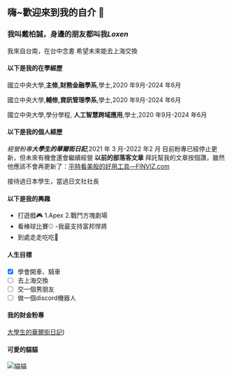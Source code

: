## 嗨~歡迎來到我的自介 👋
### 我叫戴柏誠，身邊的朋友都叫我*Loxen*
我來自台南，在台中念書
希望未來能去上海交換
#### 以下是我的在學經歷
國立中央大學,**主修,財務金融學系**,學士,2020 年9月-2024 年6月


國立中央大學,**輔修,資訊管理學系**,學士,2020 年9月-2024 年6月


國立中央大學,學分學程, **人工智慧跨域應用**,學士,2020 年9月-2024 年6月


#### 以下是我的個人經歷
_經營粉專**大學生的華爾街日記**_,2021 年 3 月-2022 年2 月
目前粉專已經停止更新，但未來有機會還會繼續經營
**以前的部落客文章**
拜託幫我的文章按個讚，雖然他應該不會再更新了：[平時看美股的好用工具—FINVIZ.com](https://vocus.cc/article/60881874fd89780001319fea)

接待過日本學生，當過日文社社長


#### 以下是我的興趣
- 打遊戲:video_game:
  1.Apex
  2.戰鬥方塊劇場
- 看棒球比賽:baseball:
  -我最支持富邦悍將
- 到處走走吃吃:poultry_leg:

#### 人生目標
- [x] 學會開車、騎車
- [ ] 去上海交換
- [ ] 交一個男朋友
- [ ] 做一個discord機器人

#### 我的財金粉專
[大學生的華爾街日記](https://www.facebook.com/daipong0723))

#### 可愛的貓貓
![貓貓](https://myoctocat.com/assets/images/base-octocat.svg)
